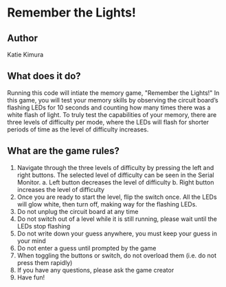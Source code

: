 # Remember the Lights!

## Author
Katie Kimura

## What does it do?
Running this code will intiate the memory game, "Remember the Lights!" In this game, you will test your memory skills by observing the circuit board’s flashing LEDs for 10 seconds and counting how many times there was a white flash of light. To truly test the capabilities of your memory, there are three levels of difficulty per mode, where the LEDs will flash for shorter periods of time as the level of difficulty increases. 

## What are the game rules?
1. Navigate through the three levels of difficulty by pressing the left and right buttons. The selected level of difficulty can be seen in the Serial Monitor.
    a. Left button decreases the level of difficulty
    b. Right button increases the level of difficulty
2. Once you are ready to start the level, flip the switch once. All the LEDs will glow white, then turn off, making way for the flashing LEDs. 
3. Do not unplug the circuit board at any time 
4. Do not switch out of a level while it is still running, please wait until the LEDs stop flashing 
5. Do not write down your guess anywhere, you must keep your guess in your mind 
6. Do not enter a guess until prompted by the game 
7. When toggling the buttons or switch, do not overload them (i.e. do not press them rapidly)
8. If you have any questions, please ask the game creator 
9. Have fun!

